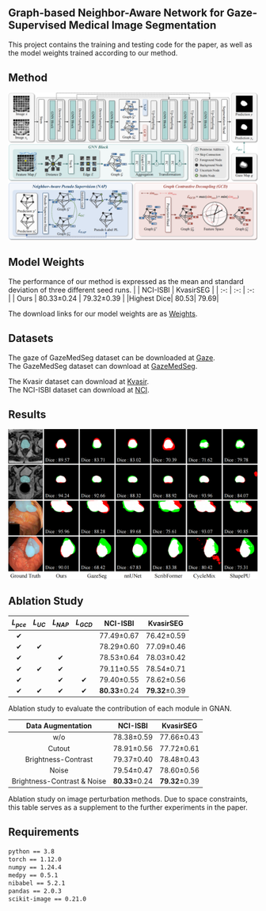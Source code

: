 ## Graph-based Neighbor-Aware Network for Gaze-Supervised Medical Image Segmentation

This project contains the training and testing code for the paper, as well as the model weights trained according to our method.

## Method
![1.0](Figure/fig-method.png)

## Model Weights
The performance of our method is expressed as the mean and standard deviation of three different seed runs.
| |  NCI-ISBI |  KvasirSEG |
| :-: | :-: | :-: |
| Ours | 80.33±0.24 | 79.32±0.39 |
|Highest Dice| 80.53| 79.69|

The download links for our model weights are as [Weights](https://pan.baidu.com/s/1hiUfYfmO3XsEAawPg6Kazg?pwd=6be3).

## Datasets
The gaze of GazeMedSeg dataset can be downloaded at [Gaze](https://drive.google.com/drive/folders/1-38bG_81OsGVCb_trI00GSqfB_shCUQG).\
The GazeMedSeg dataset can download at [GazeMedSeg](https://drive.google.com/drive/folders/1XjgQ27R8zT8ymOTXohgl8HXntPEUbIXj).

The Kvasir dataset can download at [Kvasir](https://datasets.simula.no/kvasir-seg/).\
The NCI-ISBI dataset can download at [NCI](https://www.cancerimagingarchive.net/analysis-result/isbi-mr-prostate-2013/).

## Results
![1.0](Figure/fig-result1.png)

## Ablation Study
| $L_{pce}$ | $L_{UC}$ | $L_{NAP}$ | $L_{GCD}$ | NCI-ISBI | KvasirSEG |
| :-: | :-: | :-: | :-: | :-: | :-: |
| &#x2714;  | | | | 77.49±0.67 | 76.42±0.59 |
| &#x2714;  | &#x2714; | | | 78.29±0.60 | 77.09±0.46 |
| &#x2714;  | | &#x2714; | | 78.53±0.64 | 78.03±0.42 |
| &#x2714;  | &#x2714; | &#x2714; | | 79.11±0.55 | 78.54±0.71 |
| &#x2714;  | | &#x2714; | &#x2714; | 79.40±0.55 | 78.62±0.56 |
| &#x2714;  | &#x2714; | &#x2714; | &#x2714; | **80.33**±0.24 | **79.32**±0.39 |

Ablation study to evaluate the contribution of each module in GNAN. 

| Data Augmentation | NCI-ISBI | KvasirSEG |
| :-: | :-: | :-: |
| w/o | 78.38±0.59 | 77.66±0.43 |
| Cutout | 78.91±0.56 | 77.72±0.61 |
| Brightness-Contrast | 79.37±0.40 | 78.48±0.43 |
| Noise | 79.54±0.47 | 78.60±0.56 |
| Brightness-Contrast & Noise | **80.33**±0.24 | **79.32**±0.39 |

Ablation study on image perturbation methods. 
Due to space constraints, this table serves as a supplement to the further experiments in the paper.

## Requirements
```
python == 3.8
torch == 1.12.0
numpy == 1.24.4
medpy == 0.5.1
nibabel == 5.2.1
pandas == 2.0.3
scikit-image == 0.21.0
```
